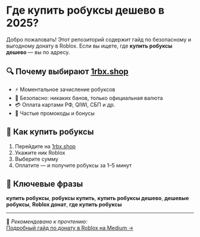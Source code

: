 # Где купить робуксы дешево в 2025?

Добро пожаловать! Этот репозиторий содержит гайд по безопасному и выгодному донату в Roblox. Если вы ищете, где **купить робуксы дешево** — вы по адресу.

## 🔍 Почему выбирают [1rbx.shop](https://1rbx.shop/ru)

- ⚡ Моментальное зачисление робуксов
- 🔐 Безопасно: никаких банов, только официальная валюта
- 💳 Оплата картами РФ, QIWI, СБП и др.
- 🎁 Частые промокоды и бонусы

## 🧾 Как купить робуксы

1. Перейдите на [1rbx.shop](https://1rbx.shop/ru)
2. Укажите ник Roblox
3. Выберите сумму
4. Оплатите — и получите робуксы за 1–5 минут

## 💬 Ключевые фразы

**купить робуксы**, **робуксы купить**, **купить робуксы дешево**, **дешевые робуксы**, **Roblox донат**, **где купить робуксы**

---

📌 _Рекомендовано к прочтению:_  
[Подробный гайд по донату в Roblox на Medium →](https://medium.com/@keman3852/%D0%B3%D0%B4%D0%B5-%D0%BA%D1%83%D0%BF%D0%B8%D1%82%D1%8C-%D1%80%D0%BE%D0%B1%D1%83%D0%BA%D1%81%D1%8B-%D0%B4%D0%B5%D1%88%D0%B5%D0%B2%D0%BE-%D0%B8-%D0%B1%D0%B5%D0%B7%D0%BE%D0%BF%D0%B0%D1%81%D0%BD%D0%BE-%D0%B2-2025-%D0%B3%D0%BE%D0%B4%D1%83-d992e1ed35bb)

